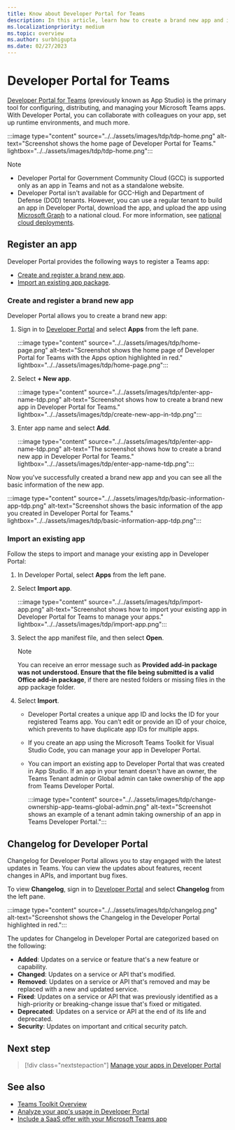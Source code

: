 ```yaml
---
title: Know about Developer Portal for Teams
description: In this article, learn how to create a brand new app and import an existing app in Teams Developer Portal. Also, learn about the Changelog for Developer Portal.
ms.localizationpriority: medium
ms.topic: overview
ms.author: surbhigupta
ms.date: 02/27/2023
---
```


# Developer Portal for Teams

<a href="https://dev.teams.microsoft.com" target="_blank">Developer Portal for Teams</a> (previously known as App Studio) is the primary tool for configuring, distributing, and managing your Microsoft Teams apps. With Developer Portal, you can collaborate with colleagues on your app, set up runtime environments, and much more.

:::image type="content" source="../../assets/images/tdp/tdp-home.png" alt-text="Screenshot shows the home page of Developer Portal for Teams." lightbox="../../assets/images/tdp/tdp-home.png":::

> [!NOTE]
>
> * Developer Portal for Government Community Cloud (GCC) is supported only as an app in Teams and not as a standalone website.
> * Developer Portal isn't available for GCC-High and Department of Defense (DOD) tenants. However, you can use a regular tenant to build an app in Developer Portal, download the app, and upload the app using [Microsoft Graph](/graph/api/teamsapp-publish?view=graph-rest-1.0&tabs=http&preserve-view=true) to a national cloud. For more information, see [national cloud deployments](/graph/deployments).

## Register an app

Developer Portal provides the following ways to register a Teams app:

* [Create and register a brand new app](#create-and-register-a-brand-new-app).
* [Import an existing app package](#import-an-existing-app).

### Create and register a brand new app

Developer Portal allows you to create a brand new app:

1. Sign in to [Developer Portal](https://dev.teams.microsoft.com) and select **Apps** from the left pane.

   :::image type="content" source="../../assets/images/tdp/home-page.png" alt-text="Screenshot shows the home page of Developer Portal for Teams with the Apps option highlighted in red." lightbox="../../assets/images/tdp/home-page.png":::

1. Select **+ New app**.

   :::image type="content" source="../../assets/images/tdp/enter-app-name-tdp.png" alt-text="Screenshot shows how to create a brand new app in Developer Portal for Teams." lightbox="../../assets/images/tdp/create-new-app-in-tdp.png":::

1. Enter app name and select **Add**.

   :::image type="content" source="../../assets/images/tdp/enter-app-name-tdp.png" alt-text="The screenshot shows how to create a brand new app in Developer Portal for Teams." lightbox="../../assets/images/tdp/enter-app-name-tdp.png":::

Now you've successfully created a brand new app and you can see all the basic information of the new app.

:::image type="content" source="../../assets/images/tdp/basic-information-app-tdp.png" alt-text="Screenshot shows the basic information of the app you created in Developer Portal for Teams." lightbox="../../assets/images/tdp/basic-information-app-tdp.png":::

### Import an existing app

Follow the steps to import and manage your existing app in Developer Portal:

1. In Developer Portal, select **Apps** from the left pane.
1. Select **Import app**.

   :::image type="content" source="../../assets/images/tdp/import-app.png" alt-text="Screenshot shows how to import your existing app in Developer Portal for Teams to manage your apps." lightbox="../../assets/images/tdp/import-app.png":::

1. Select the app manifest file, and then select **Open**.

   > [!NOTE]
   > You can receive an error message such as **Provided add-in package was not understood. Ensure that the file being submitted is a valid Office add-in package**, if there are nested folders or missing files in the app package folder.

1. Select **Import**.

   * Developer Portal creates a unique app ID and locks the ID for your registered Teams app. You can’t edit or provide an ID of your choice, which prevents to have duplicate app IDs for multiple apps.
   * If you create an app using the Microsoft Teams Toolkit for Visual Studio Code, you can manage your app in Developer Portal.
   * You can import an existing app to Developer Portal that was created in App Studio. If an app in your tenant doesn't have an owner, the Teams Tenant admin or Global admin can take ownership of the app from Teams Developer Portal.

     :::image type="content" source="../../assets/images/tdp/change-ownership-app-teams-global-admin.png" alt-text="Screenshot shows an example of a tenant admin taking ownership of an app in Teams Developer Portal.":::

## Changelog for Developer Portal

Changelog for Developer Portal allows you to stay engaged with the latest updates in Teams. You can view the updates about features, recent changes in APIs, and important bug fixes.

To view **Changelog**, sign in to [Developer Portal](https://dev.teams.microsoft.com) and select **Changelog** from the left pane.

:::image type="content" source="../../assets/images/tdp/changelog.png" alt-text="Screenshot shows the Changelog in the Developer Portal highlighted in red.":::

The updates for Changelog in Developer Portal are categorized based on the following:

* **Added**: Updates on a service or feature that's a new feature or capability.
* **Changed**: Updates on a service or API that's modified.
* **Removed**: Updates on a service or API that's removed and may be replaced with a new and updated service.
* **Fixed**: Updates on a service or API that was previously identified as a high-priority or breaking-change issue that's fixed or mitigated.
* **Deprecated**: Updates on a service or API at the end of its life and deprecated.
* **Security**: Updates on important and critical security patch.

## Next step

> [!div class="nextstepaction"]
> [Manage your apps in Developer Portal](manage-your-apps-in-developer-portal.md)

## See also

* [Teams Toolkit Overview](../../toolkit/teams-toolkit-fundamentals.md)
* [Analyze your app's usage in Developer Portal](analyze-your-apps-usage-in-developer-portal.md)
* [Include a SaaS offer with your Microsoft Teams app](~/concepts/deploy-and-publish/appsource/prepare/include-saas-offer.md)
